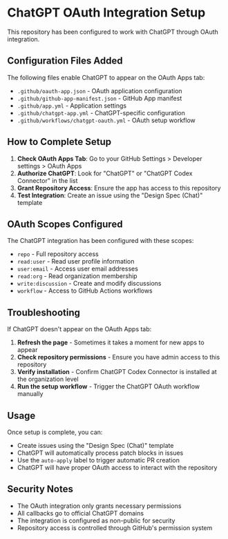 # ChatGPT OAuth Integration Setup

This repository has been configured to work with ChatGPT through OAuth integration.

## Configuration Files Added

The following files enable ChatGPT to appear on the OAuth Apps tab:

- `.github/oauth-app.json` - OAuth application configuration
- `.github/github-app-manifest.json` - GitHub App manifest
- `.github/app.yml` - Application settings
- `.github/chatgpt-app.yml` - ChatGPT-specific configuration
- `.github/workflows/chatgpt-oauth.yml` - OAuth setup workflow

## How to Complete Setup

1. **Check OAuth Apps Tab**: Go to your GitHub Settings > Developer settings > OAuth Apps
2. **Authorize ChatGPT**: Look for "ChatGPT" or "ChatGPT Codex Connector" in the list
3. **Grant Repository Access**: Ensure the app has access to this repository
4. **Test Integration**: Create an issue using the "Design Spec (Chat)" template

## OAuth Scopes Configured

The ChatGPT integration has been configured with these scopes:
- `repo` - Full repository access
- `read:user` - Read user profile information
- `user:email` - Access user email addresses  
- `read:org` - Read organization membership
- `write:discussion` - Create and modify discussions
- `workflow` - Access to GitHub Actions workflows

## Troubleshooting

If ChatGPT doesn't appear on the OAuth Apps tab:

1. **Refresh the page** - Sometimes it takes a moment for new apps to appear
2. **Check repository permissions** - Ensure you have admin access to this repository
3. **Verify installation** - Confirm ChatGPT Codex Connector is installed at the organization level
4. **Run the setup workflow** - Trigger the ChatGPT OAuth workflow manually

## Usage

Once setup is complete, you can:
- Create issues using the "Design Spec (Chat)" template
- ChatGPT will automatically process patch blocks in issues
- Use the `auto-apply` label to trigger automatic PR creation
- ChatGPT will have proper OAuth access to interact with the repository

## Security Notes

- The OAuth integration only grants necessary permissions
- All callbacks go to official ChatGPT domains
- The integration is configured as non-public for security
- Repository access is controlled through GitHub's permission system